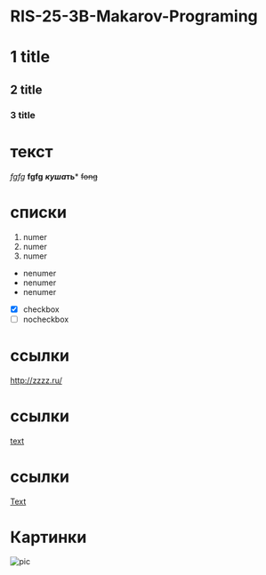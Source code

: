 # RIS-25-3B-Makarov-Programing
# 1 title
## 2 title ##
### 3 title
# текст
*fgfg*
 **fgfg** 
 ***куша*ть***
~~fong~~
# списки
1. numer
2. numer
3. numer
* nenumer
* nenumer
* nenumer
- [x] checkbox
- [ ] nocheckbox
# ссылки
<http://zzzz.ru/> 
# ссылки
[text](http:// " comment")
# ссылки
[Text][url_pstu]

[url_pstu]: https://ssylka
# Картинки
![pic](https://ya.ru/images/search?img_url=https%3A%2F%2Fsun9-25.userapi.com%2Fc836230%2Fv836230544%2F1ff9d%2F9NdiqOb6zss.jpg&lr=50&pos=0&rpt=simage&source=serp&text=картинки "~")

